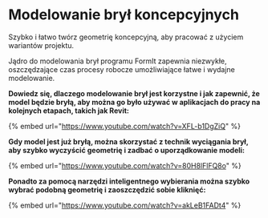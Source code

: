# Modelowanie brył koncepcyjnych

Szybko i łatwo twórz geometrię koncepcyjną, aby pracować z użyciem wariantów projektu.

Jądro do modelowania brył programu FormIt zapewnia niezwykłe, oszczędzające czas procesy robocze umożliwiające łatwe i wydajne modelowanie.

**Dowiedz się, dlaczego modelowanie brył jest korzystne i jak zapewnić, że model będzie bryłą, aby można go było używać w aplikacjach do pracy na kolejnych etapach, takich jak Revit:**

{% embed url="https://www.youtube.com/watch?v=XFL-b1DgZiQ" %}

**Gdy model jest już bryłą, można skorzystać z technik wyciągania brył, aby szybko wyczyścić geometrię i zadbać o uporządkowanie modeli:**

{% embed url="https://www.youtube.com/watch?v=80H8lFlFQ8o" %}

**Ponadto za pomocą narzędzi inteligentnego wybierania można szybko wybrać podobną geometrię i zaoszczędzić sobie kliknięć:**

{% embed url="https://www.youtube.com/watch?v=akLeB1FADt4" %}
